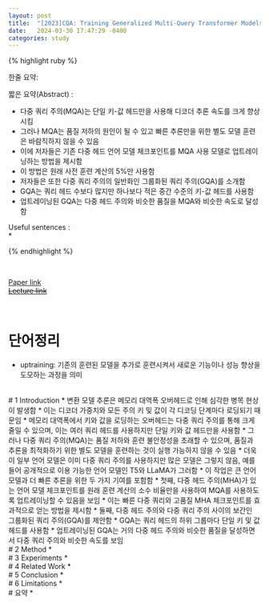 ```yaml
---
layout: post
title:  "[2023]CQA: Training Generalized Multi-Query Transformer Models from Multi-Head Checkpoints"  
date:   2024-03-30 17:47:29 -0400
categories: study
---
```


{% highlight ruby %}


한줄 요약: 

짧은 요약(Abstract) :    
* 다중 쿼리 주의(MQA)는 단일 키-값 헤드만을 사용해 디코더 추론 속도를 크게 향상시킴  
* 그러나 MQA는 품질 저하의 원인이 될 수 있고 빠른 추론만을 위한 별도 모델 훈련은 바람직하지 않을 수 있음  
* 이에 저자들은 기존 다중 헤드 언어 모델 체크포인트를 MQA 사용 모델로 업트레이닝하는 방법을 제시함  
* 이 방법은 원래 사전 훈련 계산의 5%만 사용함  
* 저자들은 또한 다중 쿼리 주의의 일반화인 그룹화된 쿼리 주의(GQA)를 소개함  
* GQA는 쿼리 헤드 수보다 많지만 하나보다 적은 중간 수준의 키-값 헤드를 사용함  
* 업트레이닝된 GQA는 다중 헤드 주의와 비슷한 품질을 MQA와 비슷한 속도로 달성함

Useful sentences :  
*   


{% endhighlight %}  

<br/>

[Paper link](https://drive.google.com/drive/folders/1aMQ42pnDGYL_ltiZ8AHwS98A3kZxc7Zo?usp=drive_link)  
[~~Lecture link~~]()  

<br/>

# 단어정리  
* uptraining: 기존의 훈련된 모델을 추가로 훈련시켜서 새로운 기능이나 성능 향상을 도모하는 과정을 의미

<br/>
# 1 Introduction  
* 변환 모델 추론은 메모리 대역폭 오버헤드로 인해 심각한 병목 현상이 발생함  
* 이는 디코더 가중치와 모든 주의 키 및 값이 각 디코딩 단계마다 로딩되기 때문임  
* 메모리 대역폭에서 키와 값을 로딩하는 오버헤드는 다중 쿼리 주의를 통해 크게 줄일 수 있으며, 이는 여러 쿼리 헤드를 사용하지만 단일 키와 값 헤드만을 사용함  
* 그러나 다중 쿼리 주의(MQA)는 품질 저하와 훈련 불안정성을 초래할 수 있으며, 품질과 추론을 최적화하기 위한 별도 모델을 훈련하는 것이 실행 가능하지 않을 수 있음  
* 더욱이 일부 언어 모델은 이미 다중 쿼리 주의를 사용하지만 많은 모델은 그렇지 않음, 예를 들어 공개적으로 이용 가능한 언어 모델인 T5와 LLaMA가 그러함  
* 이 작업은 큰 언어 모델과 더 빠른 추론을 위한 두 가지 기여를 포함함  
* 첫째, 다중 헤드 주의(MHA)가 있는 언어 모델 체크포인트를 원래 훈련 계산의 소수 비율만을 사용하여 MQA를 사용하도록 업트레이닝할 수 있음을 보임  
* 이는 빠른 다중 쿼리와 고품질 MHA 체크포인트를 효과적으로 얻는 방법을 제시함  
* 둘째, 다중 헤드 주의와 다중 쿼리 주의 사이의 보간인 그룹화된 쿼리 주의(GQA)를 제안함  
* GQA는 쿼리 헤드의 하위 그룹마다 단일 키 및 값 헤드를 사용함  
* 업트레이닝된 GQA는 거의 다중 헤드 주의와 비슷한 품질을 달성하면서 다중 쿼리 주의와 비슷한 속도를 보임   

<br/>
# 2 Method  
*


<br/>
# 3 Experiments  
* 

<br/>
# 4 Related Work  
*  

<br/>  
# 5 Conclusion  
* 

<br/>
# 6 Limitations  
* 


<br/>  
# 요약  
* 